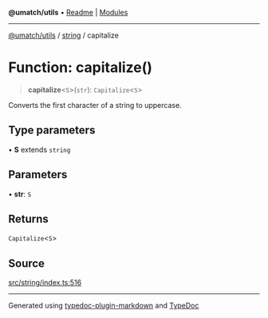 **@umatch/utils** • [Readme](../../index.md) \| [Modules](../../modules.md)

***

[@umatch/utils](../../modules.md) / [string](../index.md) / capitalize

# Function: capitalize()

> **capitalize**\<`S`\>(`str`): `Capitalize`\<`S`\>

Converts the first character of a string to uppercase.

## Type parameters

• **S** extends `string`

## Parameters

• **str**: `S`

## Returns

`Capitalize`\<`S`\>

## Source

[src/string/index.ts:516](https://github.com/umatch-oficial/utils/blob/f37b7e4/src/string/index.ts#L516)

***

Generated using [typedoc-plugin-markdown](https://www.npmjs.com/package/typedoc-plugin-markdown) and [TypeDoc](https://typedoc.org/)
